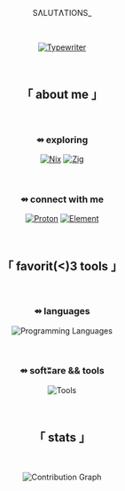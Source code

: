 <div align="center">

SɅLUTɅTIONS_

<br>

[![Typewriter](https://readme-typing-svg.herokuapp.com?font=VT323&size=60&duration=6000&color=4D2ED0&background=00000000&center=true&vCenter=true&width=1800&lines=HI,+THERE!+I+LOVE+LINUX,+CYBERSECURITY,+AND+ALL-THINGS+OPEN-SOURCE.;LATELY,+I+HAVE+BEEN+DELVING+INTO+CRYPTOLOGY,+ZIG,+AND+SHELL+SCRIPTING.;OFTEN+FREE+TO+COLLABORATE+AND+CHAT.+DON'T+HESITATE+TO+REACH+OUT+:%29)](https://git.io/typing-svg)

</div>

<br>

<div align="center">

## 「 about me 」

<br>

</div>

<div align="center">
  
### ⇴ exploring

[![Nix](https://img.shields.io/badge/NIX-1B1B1D?style=for-the-badge&logo=nixos&logoColor=5E6C8C)](https://nixos.org/)
[![Zig](https://img.shields.io/badge/ZIG-1B1B1D?style=for-the-badge&logo=zig&logoColor=61535B)](https://ziglang.org/)

<br>

### ⇴ connect with me

<p align="center">
<a href="mailto:bxavaby@protonmail.ch" target="_blank"><img src="https://img.shields.io/badge/Proton-1B1B1D?style=for-the-badge&logo=protonmail&logoColor=4D2ED0" alt="Proton" /></a>
<a href="https://matrix.to/#/@kixkux:matrix.org" target="_blank"><img src="https://img.shields.io/badge/Element-1B1B1D?style=for-the-badge&logo=element&logoColor=0DBD8B" alt="Element" /></a>
</p>

</div>

<br>

<div align="center">

## 「 favorit(<)3 tools 」

<br>

</div>

<div align="center">

### ⇴ languages

<p align="center">
  <img src="https://skillicons.dev/icons?i=bash,go,python,zig" alt="Programming Languages" />
</p>

<br>

### ⇴ softʬare && tools

<p align="center">
  <img src="https://skillicons.dev/icons?i=docker,git,arch,linux" alt="Tools" />
</p>

</div>

<br>

<div align="center">

## 「 stats 」

<br>

<p align="center">
  <img src="https://github-readme-activity-graph.vercel.app/graph?username=bxavaby&bg_color=1B1B1D80&color=947CDB&line=4D2ED033&point=4D2ED0&area=true&hide_border=true" alt="Contribution Graph" />
</p>

</div>
